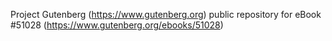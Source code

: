 Project Gutenberg (https://www.gutenberg.org) public repository for
eBook #51028 (https://www.gutenberg.org/ebooks/51028)
